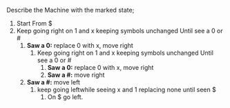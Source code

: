 Describe the Machine with the marked state;
1. Start From $
2. Keep going right on 1 and x keeping symbols unchanged Until see a 0 or #
   1. __Saw a 0:__ replace 0 with x, move right
      1. Keep going right on 1 and x keeping symbols unchanged Until see a 0 or #
         1. __Saw a 0:__ replace 0 with x, move right
         2. __Saw a #:__ move right
   2. __Saw a #:__ move left
      1. keep going leftwhile seeing x and 1 replacing none until seen $
         1. On $ go left.


